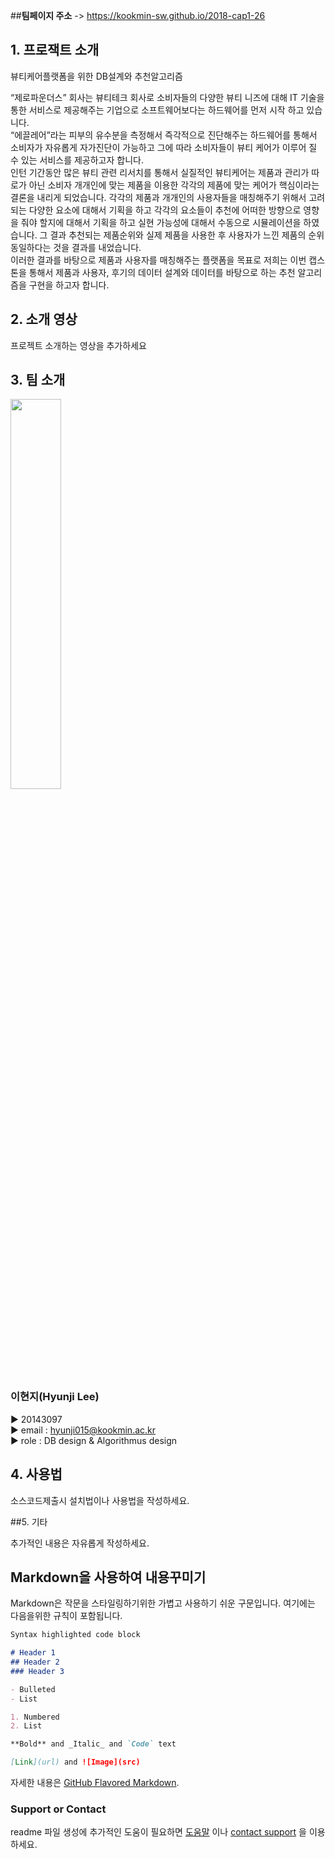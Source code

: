 ##**팀페이지 주소** -> https://kookmin-sw.github.io/2018-cap1-26


## 1. 프로잭트 소개

 뷰티케어플랫폼을
 위한
 DB설계와
 추천알고리즘

“제로파운더스” 회사는 뷰티테크 회사로 소비자들의 다양한 뷰티 니즈에 대해 IT 기술을 통한 서비스로 제공해주는 기업으로 소프트웨어보다는 하드웨어를 먼저 시작 하고 있습니다. <br> “에끌레어”라는 피부의 유수분을 측정해서 즉각적으로 진단해주는 하드웨어를 통해서 소비자가 자유롭게 자가진단이 가능하고 그에 따라 소비자들이 뷰티 케어가 이루어 질 수 있는 서비스를 제공하고자 합니다. <br>
인턴 기간동안 많은 뷰티 관련 리서치를 통해서 실질적인 뷰티케어는 제품과 관리가 따로가 아닌 소비자 개개인에 맞는 제품을 이용한 각각의 제품에 맞는 케어가 핵심이라는 결론을 내리게 되었습니다. 각각의 제품과 개개인의 사용자들을 매칭해주기 위해서 고려되는 다양한 요소에 대해서 기획을 하고 각각의 요소들이 추천에 어떠한 방향으로 영향을 줘야 할지에 대해서 기획을 하고 실현 가능성에 대해서 수동으로 시뮬레이션을 하였습니다. 그 결과 추천되는 제품순위와 실제 제품을 사용한 후 사용자가 느낀 제품의 순위 동일하다는 것을 결과를 내었습니다. <br>
이러한 결과를 바탕으로 제품과 사용자를 매칭해주는 플랫폼을 목표로 저희는 이번 캡스톤을 통해서 제품과 사용자, 후기의 데이터 설계와 데이터를 바탕으로 하는 추천 알고리즘을 구현을 하고자 합니다.<br>


## 2. 소개 영상

프로젝트 소개하는 영상을 추가하세요

## 3. 팀 소개
<img src="https://user-images.githubusercontent.com/12287842/38469165-54c8bbf8-3b8b-11e8-9299-d4190c46332d.jpg" width="40%">

### 이현지(Hyunji Lee)
▶ 20143097 <br>
▶ email : hyunji015@kookmin.ac.kr <br>
▶ role : DB design & Algorithmus design <br>

## 4. 사용법

소스코드제출시 설치법이나 사용법을 작성하세요.

##5. 기타

추가적인 내용은 자유롭게 작성하세요.


## Markdown을 사용하여 내용꾸미기

Markdown은 작문을 스타일링하기위한 가볍고 사용하기 쉬운 구문입니다. 여기에는 다음을위한 규칙이 포함됩니다.

```markdown
Syntax highlighted code block

# Header 1
## Header 2
### Header 3

- Bulleted
- List

1. Numbered
2. List

**Bold** and _Italic_ and `Code` text

[Link](url) and ![Image](src)
```

자세한 내용은 [GitHub Flavored Markdown](https://guides.github.com/features/mastering-markdown/).

### Support or Contact

readme 파일 생성에 추가적인 도움이 필요하면 [도움말](https://help.github.com/articles/about-readmes/) 이나 [contact support](https://github.com/contact) 을 이용하세요.
